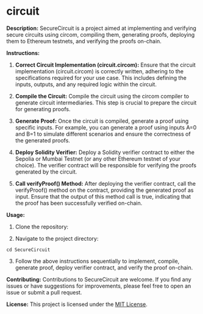 # circuit


**Description:**
SecureCircuit is a project aimed at implementing and verifying secure circuits using circom, compiling them, generating proofs, deploying them to Ethereum testnets, and verifying the proofs on-chain.

**Instructions:**

1. **Correct Circuit Implementation (circuit.circom):**
Ensure that the circuit implementation (circuit.circom) is correctly written, adhering to the specifications required for your use case. This includes defining the inputs, outputs, and any required logic within the circuit.

2. **Compile the Circuit:**
Compile the circuit using the circom compiler to generate circuit intermediaries. This step is crucial to prepare the circuit for generating proofs.

3. **Generate Proof:**
Once the circuit is compiled, generate a proof using specific inputs. For example, you can generate a proof using inputs A=0 and B=1 to simulate different scenarios and ensure the correctness of the generated proofs.

4. **Deploy Solidity Verifier:**
Deploy a Solidity verifier contract to either the Sepolia or Mumbai Testnet (or any other Ethereum testnet of your choice). The verifier contract will be responsible for verifying the proofs generated by the circuit.

5. **Call verifyProof() Method:**
After deploying the verifier contract, call the verifyProof() method on the contract, providing the generated proof as input. Ensure that the output of this method call is true, indicating that the proof has been successfully verified on-chain.

**Usage:**

1. Clone the repository:

2. Navigate to the project directory:
```
cd SecureCircuit
```

3. Follow the above instructions sequentially to implement, compile, generate proof, deploy verifier contract, and verify the proof on-chain.

**Contributing:**
Contributions to SecureCircuit are welcome. If you find any issues or have suggestions for improvements, please feel free to open an issue or submit a pull request.

**License:**
This project is licensed under the [MIT License](link-to-license).
